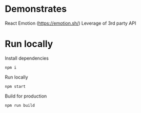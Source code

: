 # Demonstrates
React
Emotion (https://emotion.sh/)
Leverage of 3rd party API


# Run locally
Install dependencies
```
npm i
```
Run locally
```
npm start
```
Build for production
```
npm run build
```
